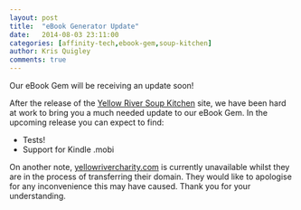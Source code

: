 ```yaml
---
layout: post
title:  "eBook Generator Update"
date:   2014-08-03 23:11:00
categories: [affinity-tech,ebook-gem,soup-kitchen]
author: Kris Quigley
comments: true
---
```


Our eBook Gem will be receiving an update soon!

After the release of the [Yellow River Soup Kitchen](http://www.yellowrivercharity.com/en) site, we have been hard at work to bring you a much needed update to our eBook Gem.
In the upcoming release you can expect to find:

  - Tests!
  - Support for Kindle .mobi

On another note, [yellowrivercharity.com](http://www.yellowrivercharity.com/en) is currently unavailable whilst they are in the process of transferring their domain.  They would like to apologise for any inconvenience this may have caused.  Thank you for your understanding.
